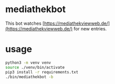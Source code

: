 # mediathekbot

This bot watches [https://mediathekviewweb.de/](https://mediathekviewweb.de/) for new entries.

# usage
```bash
python3 -m venv venv
source ./venv/bin/activate
pip3 install -r requirements.txt
./bin/mediathekbot -b
```
